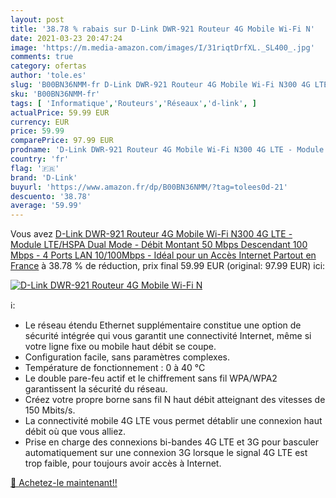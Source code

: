 ```yaml
---
layout: post
title: '38.78 % rabais sur D-Link DWR-921 Routeur 4G Mobile Wi-Fi N'
date: 2021-03-23 20:47:24
image: 'https://m.media-amazon.com/images/I/31riqtDrfXL._SL400_.jpg'
comments: true
category: ofertas
author: 'tole.es'
slug: 'B00BN36NMM-fr D-Link DWR-921 Routeur 4G Mobile Wi-Fi N300 4G LTE -...'
sku: 'B00BN36NMM-fr'
tags: [ 'Informatique','Routeurs','Réseaux','d-link', ]
actualPrice: 59.99 EUR
currency: EUR
price: 59.99
comparePrice: 97.99 EUR
prodname: 'D-Link DWR-921 Routeur 4G Mobile Wi-Fi N300 4G LTE - Module LTE/HSPA  Dual Mode  - Débit Montant 50 Mbps  Descendant 100 Mbps - 4 Ports LAN 10/100Mbps - Idéal pour un Accès Internet Partout en France'
country: 'fr'
flag: '🇫🇷'
brand: 'D-Link'
buyurl: 'https://www.amazon.fr/dp/B00BN36NMM/?tag=tolees0d-21'
descuento: '38.78'
average: '59.99'
---
```


Vous avez [D-Link DWR-921 Routeur 4G Mobile Wi-Fi N300 4G LTE - Module LTE/HSPA  Dual Mode  - Débit Montant 50 Mbps  Descendant 100 Mbps - 4 Ports LAN 10/100Mbps - Idéal pour un Accès Internet Partout en France](https://www.amazon.fr/dp/B00BN36NMM/?tag=tolees0d-21)  à  38.78 % de réduction, prix final  59.99 EUR (original: 97.99 EUR) ici:

[![D-Link DWR-921 Routeur 4G Mobile Wi-Fi N](https://m.media-amazon.com/images/I/31riqtDrfXL._SL400_.jpg)](https://www.amazon.fr/dp/B00BN36NMM/?tag=tolees0d-21)

ℹ️:

- Le réseau étendu Ethernet supplémentaire constitue une option de sécurité intégrée qui vous garantit une connectivité Internet, même si votre ligne fixe ou mobile haut débit se coupe.
- Configuration facile, sans paramètres complexes.
- Température de fonctionnement : 0 à 40 °C
- Le double pare-feu actif et le chiffrement sans fil WPA/WPA2 garantissent la sécurité du réseau.
- Créez votre propre borne sans fil N haut débit atteignant des vitesses de 150 Mbits/s.
- La connectivité mobile 4G LTE vous permet détablir une connexion haut débit où que vous alliez.
- Prise en charge des connexions bi-bandes 4G LTE et 3G pour basculer automatiquement sur une connexion 3G lorsque le signal 4G LTE est trop faible, pour toujours avoir accès à Internet.

[🛒 Achetez-le maintenant!!](https://www.amazon.fr/dp/B00BN36NMM/?tag=tolees0d-21)
